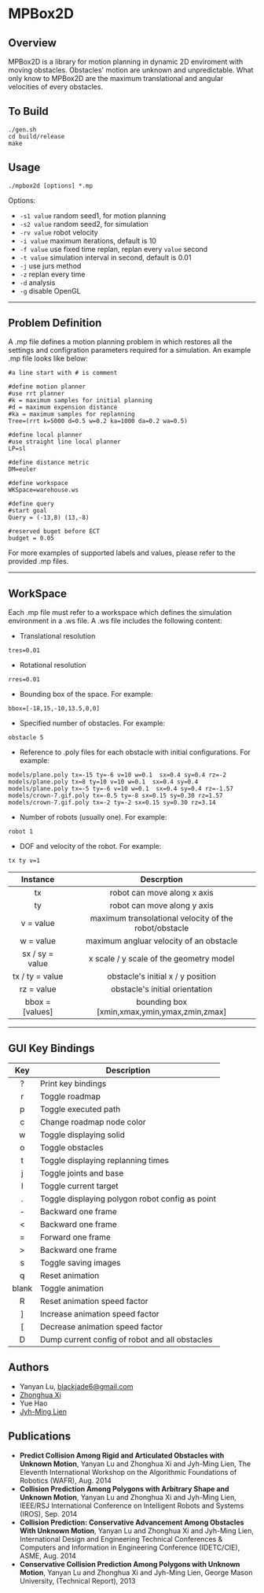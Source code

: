 # MPBox2D

## Overview

MPBox2D is a library for motion planning in dynamic 2D enviroment with moving obstacles. Obstacles' motion are unknown and unpredictable. What only know to MPBox2D are the maximum translational and angular velocities of every obstacles.


## To Build

```
./gen.sh
cd build/release
make
```

## Usage

```
./mpbox2d [options] *.mp
```
Options:

* `-s1 value` random seed1, for motion planning
* `-s2 value` random seed2, for simulation
* `-rv value` robot velocity
* `-i value` maximum iterations, default is 10
* `-f value` use fixed time replan, replan every `value` second
* `-t value` simulation interval in second, default is 0.01
* `-j` use jurs method
* `-z` replan every time
* `-d` analysis
* `-g` disable OpenGL

----

## Problem Definition 

A .mp file defines a motion planning problem in which restores all the settings and configration parameters required for a simulation.
An example .mp file looks like below:

```
#a line start with # is comment

#define motion planner
#use rrt planner
#k = maximum samples for initial planning
#d = maximum expension distance
#ka = maximum samples for replanning
Tree=(rrt k=5000 d=0.5 w=0.2 ka=1000 da=0.2 wa=0.5)

#define local planner
#use straight line local planner
LP=sl

#define distance metric
DM=euler

#define workspace
WKSpace=warehouse.ws

#define query
#start goal
Query = (-13,8) (13,-8)

#reserved buget before ECT
budget = 0.05
```

For more examples of supported labels and values, please refer to the provided .mp files.

----

## WorkSpace

Each .mp file must refer to a workspace which defines the simulation environment in a .ws file. A .ws file includes the following content:

* Translational resolution

```
tres=0.01
```

* Rotational resolution

```
rres=0.01
```

* Bounding box of the space. For example:

```
bbox=[-18,15,-10,13.5,0,0]
```

* Specified number of obstacles. For example:

```
obstacle 5
```

* Reference to .poly files for each obstacle with initial configurations. For example:

```
models/plane.poly tx=-15 ty=-6 v=10 w=0.1  sx=0.4 sy=0.4 rz=-2
models/plane.poly tx=8 ty=10 v=10 w=0.1  sx=0.4 sy=0.4
models/plane.poly tx=-5 ty=-6 v=10 w=0.1  sx=0.4 sy=0.4 rz=-1.57
models/crown-7.gif.poly tx=-0.5 ty=-8 sx=0.15 sy=0.30 rz=1.57
models/crown-7.gif.poly tx=-2 ty=-2 sx=0.15 sy=0.30 rz=3.14
```

* Number of robots (usually one). For example:

```
robot 1
```

* DOF and velocity of the robot. For example:

```
tx ty v=1
```


| Instance  | Descrption |
|:---------:|:-----------:|
| tx        | robot can move along x axis |
| ty        | robot can move along y axis |
| v = value | maximum transolational velocity of the robot/obstacle |
| w = value | maximum angluar velocity of an obstacle |
| sx / sy = value | x scale / y scale of the geometry model |
| tx / ty = value | obstacle's initial x / y position |
| rz = value | obstacle's initial orientation |
| bbox = [values] | bounding box [xmin,xmax,ymin,ymax,zmin,zmax] |

----

## GUI Key Bindings

| Key     | Description   | 
|:-------:| ------------- |
| ? | Print key bindings |
| r | Toggle roadmap |
| p | Toggle executed path |
| c | Change roadmap node color |
| w | Toggle displaying solid |
| o | Toggle obstacles |
| t | Toggle displaying replanning times |
| j | Toggle joints and base |
| l | Toggle current target |
| . | Toggle displaying polygon robot config as point |
| - | Backward one frame |
| < | Backward one frame |
| = | Forward one frame |
| > | Backward one frame |
| s | Toggle saving images |
| q | Reset animation |
| blank | Toggle animation |
| R | Reset animation speed factor |
| ] | Increase animation speed factor |
| [ | Decrease animation speed factor |
| D | Dump current config of robot and all obstacles |

## Authors

* Yanyan Lu, [blackjade6@gmail.com](mailto:blackjade6@gmail.com)
* [Zhonghua Xi](https://github.com/xizhonghua)
* Yue Hao
* [Jyh-Ming Lien](https://github.com/jmlien)



## Publications
* **Predict Collision Among Rigid and Articulated Obstacles with Unknown Motion**, Yanyan Lu and Zhonghua Xi and Jyh-Ming Lien, The Eleventh International Workshop on the Algorithmic Foundations of Robotics (WAFR), Aug. 2014 
* **Collision Prediction Among Polygons with Arbitrary Shape and Unknown Motion**, Yanyan Lu and Zhonghua Xi and Jyh-Ming Lien, IEEE/RSJ International Conference on Intelligent Robots and Systems (IROS), Sep. 2014
* **Collision Prediction: Conservative Advancement Among Obstacles With Unknown Motion**, Yanyan Lu and Zhonghua Xi and Jyh-Ming Lien, International Design and Engineering Technical Conferences & Computers and Information in Engineering Conference (IDETC/CIE), ASME, Aug. 2014 
* **Conservative Collision Prediction Among Polygons with Unknown Motion**, Yanyan Lu and Zhonghua Xi and Jyh-Ming Lien, George Mason University, (Technical Report), 2013

